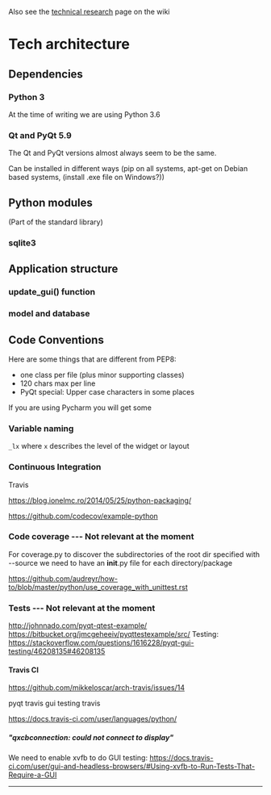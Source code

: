 
Also see the [technical research](https://github.com/SunyataZero/mindfulness-at-the-computer/wiki/Technical-Research) page on the wiki

# Tech architecture

## Dependencies

### Python 3

At the time of writing we are using Python 3.6

### Qt and PyQt 5.9

The Qt and PyQt versions almost always seem to be the same.

Can be installed in different ways (pip on all systems, apt-get on Debian based systems, (install .exe file on Windows?))

## Python modules
(Part of the standard library)

### sqlite3

## Application structure

### update_gui() function

### model and database

## Code Conventions

Here are some things that are different from PEP8:
* one class per file (plus minor supporting classes)
* 120 chars max per line
* PyQt special: Upper case characters in some places

If you are using Pycharm you will get some

### Variable naming

`_lx` where `x` describes the level of the widget or layout


### Continuous Integration

Travis

https://blog.ionelmc.ro/2014/05/25/python-packaging/

https://github.com/codecov/example-python


### Code coverage --- Not relevant at the moment

For coverage.py to discover the subdirectories of the root dir specified with --source
we need to have an __init__.py file for each directory/package

https://github.com/audreyr/how-to/blob/master/python/use_coverage_with_unittest.rst


### Tests --- Not relevant at the moment

http://johnnado.com/pyqt-qtest-example/
https://bitbucket.org/jmcgeheeiv/pyqttestexample/src/
Testing: https://stackoverflow.com/questions/1616228/pyqt-gui-testing/46208135#46208135

#### Travis CI

https://github.com/mikkeloscar/arch-travis/issues/14

pyqt travis
gui testing travis

https://docs.travis-ci.com/user/languages/python/


##### "qxcbconnection: could not connect to display"

We need to enable xvfb to do GUI testing:
https://docs.travis-ci.com/user/gui-and-headless-browsers/#Using-xvfb-to-Run-Tests-That-Require-a-GUI


***

